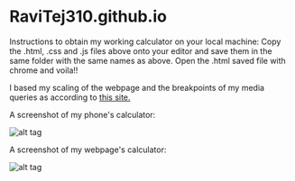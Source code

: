# RaviTej310.github.io

Instructions to obtain my working calculator on your local machine:
Copy the .html, .css and .js files above onto your editor and save them in the same folder with the same names as above.
Open the .html saved file with chrome and voila!!

I based my scaling of the webpage and the breakpoints of my media queries as according to [this site.](http://responsivetest.net/)


A screenshot of my phone's calculator:

  ![alt tag](https://github.com/RaviTej310/RaviTej310.github.io/blob/master/Screenshot.png)
   
   
A screenshot of my webpage's calculator:

  ![alt tag](https://github.com/RaviTej310/RaviTej310.github.io/blob/master/My_Calculator.png)
  
